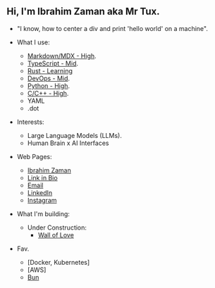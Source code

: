 ## Hi, I'm Ibrahim Zaman aka Mr Tux.

- "I know, how to center a div and print \'hello world\' on a machine".

- What I use:
    - [Markdown/MDX - High](www.markdownguide.org).
    - [TypeScript - Mid](https://www.typescriptlang.org/).
    - [Rust - Learning](https://rust-lang.org)
    - [DevOps - Mid](https://docker.com).
    - [Python - High](https://python.org).
    - [C/C++ - High](https://isocpp.org).
    - YAML
    - .dot
- Interests:
    - Large Language Models (LLMs).
    - Human Brain x AI Interfaces
 
- Web Pages:
    - [Ibrahim Zaman](https://mrtux.one)
    - [Link in Bio](https://tiles.bio/abrahimzaman360)
    - [Email](mailto:abrahimzaman3@gmail.com)
    - [LinkedIn](https://linkedin.com/in/abrahimzaman360)
    - [Instagram](https://instagram.com/abrahimzaman360)
    
- What I'm building:
  - Under Construction:
      - [Wall of Love](https://walloflove.social)
 
- Fav.
  - [Docker, Kubernetes]
  - [AWS]
  - [Bun](https://bun.sh)

